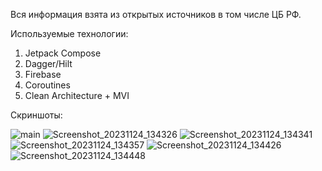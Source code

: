 Вся информация взята из открытых источников в том числе ЦБ РФ.

Используемые технологии:

1. Jetpack Compose
2. Dagger/Hilt
3. Firebase
4. Coroutines
5. Clean Architecture + MVI

Скриншоты:

![main](https://github.com/zzzondy/digital-code-app/assets/72665171/701898ad-ad6d-449a-8ddd-124d12a76ba0)
![Screenshot_20231124_134326](https://github.com/zzzondy/digital-code-app/assets/72665171/00ed4c95-a6a6-4d1b-b900-5beb303e7b60)
![Screenshot_20231124_134341](https://github.com/zzzondy/digital-code-app/assets/72665171/e33ece5b-3988-4be4-b126-034e01a476ff)
![Screenshot_20231124_134357](https://github.com/zzzondy/digital-code-app/assets/72665171/511cf385-fe64-4e4a-ac33-0f4f61eee73e)
![Screenshot_20231124_134426](https://github.com/zzzondy/digital-code-app/assets/72665171/166c6725-42cb-4515-bcbf-7507b3e71305)
![Screenshot_20231124_134448](https://github.com/zzzondy/digital-code-app/assets/72665171/a7adea43-c2c3-4398-8752-877fd16a9e6b)
